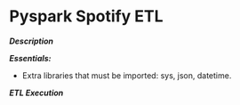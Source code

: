 # Pyspark Spotify ETL

***Description***
 

***Essentials:***
- Extra libraries that must be imported: sys, json, datetime.

***ETL Execution***

